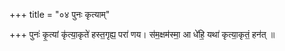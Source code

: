 +++
title = "०४ पुनः कृत्याम्"

+++
पुनः॑ कृ॒त्यां कृ॑त्या॒कृते॑ हस्त॒गृह्य॒ परा॑ णय। स॑म॒क्षम॑स्मा॒ आ धे॑हि॒ यथा॑ कृत्या॒कृतं॒ हन॑त् ॥
